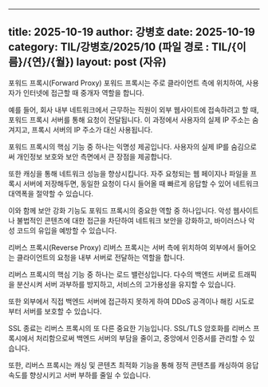  ---
 title: 2025-10-19
 author: 강병호
 date: 2025-10-19
 category: TIL/강병호/2025/10 (파일 경로 : TIL/{이름}/{연}/{월})
 layout: post (자유)
 ---

포워드 프록시(Forward Proxy)
포워드 프록시는 주로 클라이언트 측에 위치하여, 사용자가 인터넷에 접근할 때 중개자 역할을 합니다.

예를 들어, 회사 내부 네트워크에서 근무하는 직원이 외부 웹사이트에 접속하려고 할 때, 포워드 프록시 서버를 통해 요청이 전달됩니다. 이 과정에서 사용자의 실제 IP 주소는 숨겨지고, 프록시 서버의 IP 주소가 대신 사용됩니다.

포워드 프록시의 핵심 기능 중 하나는 익명성 제공입니다. 사용자의 실제 IP를 숨김으로써 개인정보 보호와 보안 측면에서 큰 장점을 제공합니다.

또한 캐싱을 통해 네트워크 성능을 향상시킵니다. 자주 요청되는 웹 페이지나 파일을 프록시 서버에 저장해두면, 동일한 요청이 다시 들어올 때 빠르게 응답할 수 있어 네트워크 대역폭을 절약할 수 있습니다.

이와 함께 보안 강화 기능도 포워드 프록시의 중요한 역할 중 하나입니다. 악성 웹사이트나 불법적인 콘텐츠에 대한 접근을 차단하여 네트워크 보안을 강화하고, 바이러스나 악성 코드의 유입을 예방할 수 있습니다.

리버스 프록시(Reverse Proxy)
리버스 프록시는 서버 측에 위치하여 외부에서 들어오는 클라이언트의 요청을 내부 서버로 전달하는 역할을 합니다.

리버스 프록시의 핵심 기능 중 하나는 로드 밸런싱입니다. 다수의 백엔드 서버로 트래픽을 분산시켜 서버 과부하를 방지하고, 서비스의 고가용성을 유지할 수 있습니다.

또한 외부에서 직접 백엔드 서버에 접근하지 못하게 하여 DDoS 공격이나 해킹 시도로부터 서버를 보호할 수 있습니다.

SSL 종료는 리버스 프록시의 또 다른 중요한 기능입니다. SSL/TLS 암호화를 리버스 프록시에서 처리함으로써 백엔드 서버의 부담을 줄이고, 중앙에서 인증서를 관리할 수 있습니다.

또한, 리버스 프록시는 캐싱 및 콘텐츠 최적화 기능을 통해 정적 콘텐츠를 캐싱하여 응답 속도를 향상시키고 서버 부하를 줄일 수 있습니다.
